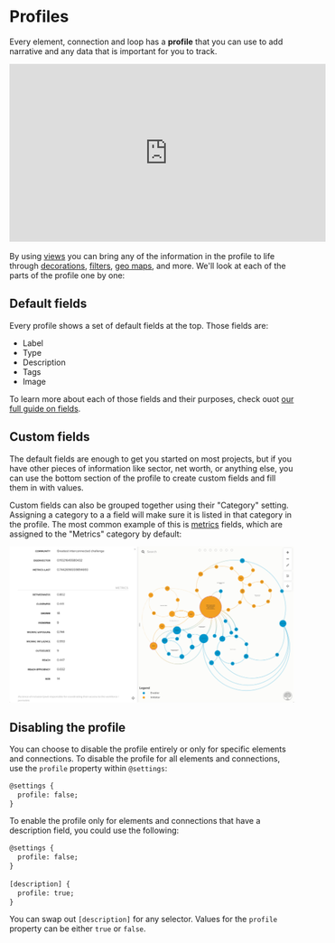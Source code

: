 # Profiles

Every element, connection and loop has a **profile** that you can use to add narrative and any data that is important for you to track.

<p><iframe width="560" height="315" src="https://www.youtube.com/embed/Nsu1vXD_v0s" frameborder="0" allowfullscreen></iframe></p>

By using [views](/guides/views.html) you can bring any of the information in the profile to life through [decorations](/guides/decorate.html), [filters](/guides/filter.html), [geo maps](/guides/templates/geo.html), and more. We'll look at each of the parts of the profile one by one:


## Default fields

Every profile shows a set of default fields at the top. Those fields are:
- Label
- Type
- Description
- Tags
- Image

To learn more about each of those fields and their purposes, check ouot [our full guide on fields](/guides/fields.html).


## Custom fields

The default fields are enough to get you started on most projects, but if you have other pieces of information like sector, net worth, or anything else, you can use the bottom section of the profile to create custom fields and fill them in with values.

Custom fields can also be grouped together using their "Category" setting. Assigning a category to a a field will make sure it is listed in that category in the profile. The most common example of this is [metrics](/guides/metrics.html) fields, which are assigned to the "Metrics" category by default:

![Screenshot of field category in the profile](/images/profile-field-category.png)


## Disabling the profile

You can choose to disable the profile entirely or only for specific elements and connections. To disable the profile for all elements and connections, use the `profile` property within `@settings`:

```
@settings {
  profile: false;
}

```

To enable the profile only for elements and connections that have a description field, you could use the following:

```
@settings {
  profile: false;
}

[description] {
  profile: true;
}
```

You can swap out `[description]` for any selector. Values for the `profile` property can be either `true` or `false`.


